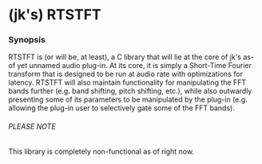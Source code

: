 # (jk's) RTSTFT

### Synopsis

RTSTFT is (or will be, at least), a C library that will lie at the core of jk's as-of yet unnamed audio plug-in. At its core, it is simply a Short-Time Fourier transform that is designed to be run at audio rate with optimizations for latency. RTSTFT will also maintain functionality for manipulating the FFT bands further (e.g. band shifting, pitch shifting, etc.), while also outwardly presenting some of its parameters to be manipulated by the plug-in (e.g. allowing the plug-in user to selectively gate some of the FFT bands).

###### PLEASE NOTE
This library is completely non-functional as of right now.
